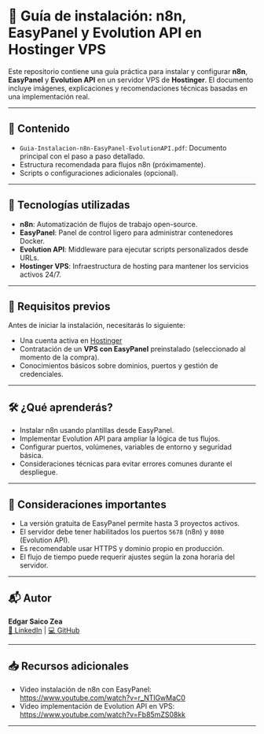 # 🚀 Guía de instalación: n8n, EasyPanel y Evolution API en Hostinger VPS

Este repositorio contiene una guía práctica para instalar y configurar **n8n**, **EasyPanel** y **Evolution API** en un servidor VPS de **Hostinger**. El documento incluye imágenes, explicaciones y recomendaciones técnicas basadas en una implementación real.

---

## 📄 Contenido

- `Guia-Instalacion-n8n-EasyPanel-EvolutionAPI.pdf`: Documento principal con el paso a paso detallado.
- Estructura recomendada para flujos n8n (próximamente).
- Scripts o configuraciones adicionales (opcional).

---

## 🧰 Tecnologías utilizadas

- **n8n**: Automatización de flujos de trabajo open-source.
- **EasyPanel**: Panel de control ligero para administrar contenedores Docker.
- **Evolution API**: Middleware para ejecutar scripts personalizados desde URLs.
- **Hostinger VPS**: Infraestructura de hosting para mantener los servicios activos 24/7.

---

## 🔐 Requisitos previos

Antes de iniciar la instalación, necesitarás lo siguiente:

- Una cuenta activa en [Hostinger](https://www.hostinger.com/)
- Contratación de un **VPS con EasyPanel** preinstalado (seleccionado al momento de la compra).
- Conocimientos básicos sobre dominios, puertos y gestión de credenciales.

---

## 🛠️ ¿Qué aprenderás?

- Instalar n8n usando plantillas desde EasyPanel.
- Implementar Evolution API para ampliar la lógica de tus flujos.
- Configurar puertos, volúmenes, variables de entorno y seguridad básica.
- Consideraciones técnicas para evitar errores comunes durante el despliegue.

---

## 📌 Consideraciones importantes

- La versión gratuita de EasyPanel permite hasta 3 proyectos activos.
- El servidor debe tener habilitados los puertos `5678` (n8n) y `8080` (Evolution API).
- Es recomendable usar HTTPS y dominio propio en producción.
- El flujo de tiempo puede requerir ajustes según la zona horaria del servidor.

---

## 📬 Autor

**Edgar Saico Zea**  
[🔗 LinkedIn](https://linkedin.com/in/edgarsaico) | [💻 GitHub](https://github.com/edgarsaico)

---

## 📥 Recursos adicionales

- Video instalación de n8n con EasyPanel: https://www.youtube.com/watch?v=r_NTlGwMaC0  
- Video implementación de Evolution API en VPS: https://www.youtube.com/watch?v=Fb85mZS08kk

---
